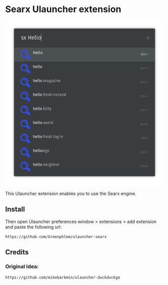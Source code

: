 # Searx Ulauncher extension

![Screenshot](screenshot.png)

This Ulauncher extension enables you to use the Searx engine.

## Install

Then open Ulauncher preferences window > extensions > add extension and paste the following url:

```
https://github.com/Greenphlem/ulauncher-searx
```

## Credits

### Original Idea:
```
https://github.com/mikebarkmin/ulauncher-duckduckgo
```
